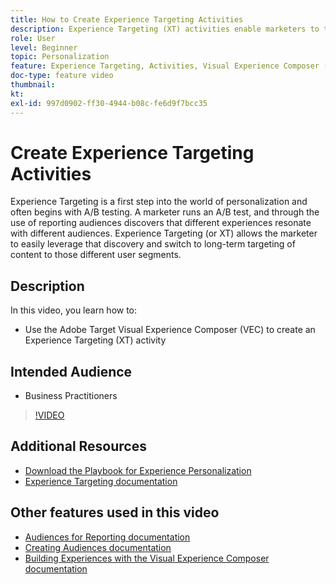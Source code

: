 ```yaml
---
title: How to Create Experience Targeting Activities
description: Experience Targeting (XT) activities enable marketers to target specific content to a specific audience. Learn the benefits of XT activities and how to create and use them.
role: User
level: Beginner
topic: Personalization
feature: Experience Targeting, Activities, Visual Experience Composer (VEC)
doc-type: feature video
thumbnail:
kt:
exl-id: 997d0902-ff30-4944-b08c-fe6d9f7bcc35
---
```

# Create Experience Targeting Activities

Experience Targeting is a first step into the world of personalization and often begins with A/B testing. A marketer runs an A/B test, and through the use of reporting audiences discovers that different experiences resonate with different audiences. Experience Targeting (or XT) allows the marketer to easily leverage that discovery and switch to long-term targeting of content to those different user segments.

## Description

In this video, you learn how to:

* Use the Adobe Target Visual Experience Composer (VEC) to create an Experience Targeting (XT) activity

## Intended Audience

* Business Practitioners

>[!VIDEO](https://video.tv.adobe.com/v/22418?quality=12)

## Additional Resources

* [Download the Playbook for Experience Personalization](https://guided.adobe.com/?promoid=K42KVXHD&mv=other&search=personalization+playbook#recommended/solutions/target)
* [Experience Targeting documentation](https://experienceleague.adobe.com/docs/target/using/activities/experience-targeting/experience-target.html?lang=en)

## Other features used in this video

* [Audiences for Reporting documentation](https://experienceleague.adobe.com/docs/target/using/audiences/managing-audience-filters.html?lang=en)
* [Creating Audiences documentation](https://experienceleague.adobe.com/docs/target/using/audiences/managing-audience-filters.html?lang=en)
* [Building Experiences with the Visual Experience Composer documentation](https://experienceleague.adobe.com/docs/target/using/experiences/experiences.html?lang=en)
